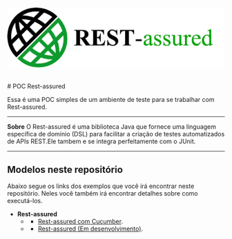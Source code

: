 ![Rest-Assured Logo](imgs/Rest-assured.png)

<br>
# POC Rest-assured

Essa é uma POC simples de um ambiente de teste para se trabalhar com Rest-assured.


___
**Sobre**
O Rest-assured é uma biblioteca Java que fornece uma linguagem específica de domínio (DSL) para facilitar a criação de testes automatizados de APIs REST.Ele tambem e se integra perfeitamente com o JUnit.

___
## Modelos neste repositório

Abaixo segue os links dos exemplos que você irá encontrar neste repositório.
Neles você também irá encontrar detalhes sobre como executá-los.

- **Rest-assured**
  - * [Rest-assured com Cucumber](RestAssuredCucumber).
  - * [Rest-assured (Em desenvolvimento)]().
